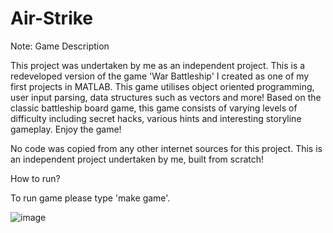 # Air-Strike

Note: Game Description

This project was undertaken by me as an independent project. This is a redeveloped version of the game 'War Battleship' I created as one of my first projects in MATLAB. This game utilises object oriented programming, user input parsing, data structures such as vectors and more! Based on the classic battleship board game, this game consists of varying levels of difficulty including secret hacks, various hints and interesting storyline gameplay. Enjoy the game!

No code was copied from any other internet sources for this project. This is an independent project undertaken by me, built from scratch!

How to run?

To run game please type 'make game'.



![image](https://user-images.githubusercontent.com/99183587/169662864-41ee00a6-6329-4c4b-9632-6eb52b689eaa.png)
